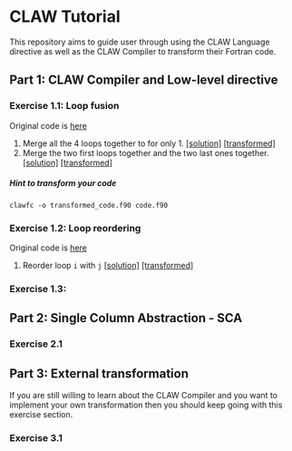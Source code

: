 # CLAW Tutorial

This repository aims to guide user through using the CLAW Language directive as well as the CLAW Compiler to transform their Fortran code.



## Part 1: CLAW Compiler and Low-level directive

### Exercise 1.1: Loop fusion
Original code is [here](exercises/ex1/code1.1.f90)
1. Merge all the 4 loops together to for only 1. [[solution]](solutions/ex1/solution1.1.1.f90) [[transformed]](solutions/ex1/result1.1.1.f90)
2. Merge the two first loops together and the two last ones together. [[solution]](solutions/ex1/solution1.1.2.f90) [[transformed]](solutions/ex1/result1.1.2.f90)

##### Hint to transform your code
`clawfc -o transformed_code.f90 code.f90`

### Exercise 1.2: Loop reordering
Original code is [here](exercises/ex1/code1.2.f90)

1. Reorder loop `i` with `j` [[solution]](solutions/ex1/solution1.2.1.f90) [[transformed]](solutions/ex1/result1.2.1.f90)

### Exercise 1.3:


## Part 2: Single Column Abstraction - SCA

### Exercise 2.1


## Part 3: External transformation
If you are still willing to learn about the CLAW Compiler and you want to implement your own transformation then you should keep going with this exercise section.

### Exercise 3.1
